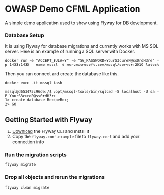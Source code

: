 

# OWASP Demo CFML Application

A simple demo application used to show using Flyway for DB development.

### Database Setup

It is using Flyway for database migrations and currently works with MS SQL server. Here is an example of running a SQL server with Docker.

```
docker run -e "ACCEPT_EULA=Y" -e "SA_PASSWORD=YourS3cureP@ss0rdH3re" -p 1433:1433 --name mssql -d mcr.microsoft.com/mssql/server:2019-latest
```

Then you can connect and create the database like this.

```
docker exec -it mssql bash

mssql@d653475c96de:/$ /opt/mssql-tools/bin/sqlcmd -S localhost -U sa -P YourS3cureP@ss0rdH3re
1> create database RecipeBox;
2> GO
```

## Getting Started with Flyway

1. [Download](https://flywaydb.org/download) the Flyway CLI and install it
2. Copy the `flyway.conf.example` file to `flyway.conf` and add your connection info

### Run the migration scripts

```
flyway migrate
```

### Drop all objects and rerun the migrations

```
flyway clean migrate
```